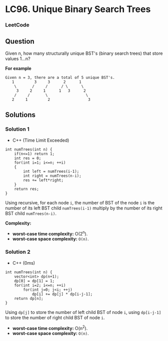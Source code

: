 # LC96. Unique Binary Search Trees

### LeetCode

## Question

Given n, how many structurally unique BST's (binary search trees) that store values 1...n?

**For example**
```
Given n = 3, there are a total of 5 unique BST's.
   1         3     3      2      1
    \       /     /      / \      \
     3     2     1      1   3      2
    /     /       \                 \
   2     1         2                 3
```

## Solutions 

### Solution 1

* C++ (Time Limit Exceeded)
```
int numTrees(int n) {
    if(n<=1) return 1;
    int res = 0;
    for(int i=1; i<=n; ++i)
    {
        int left = numTrees(i-1);
        int right = numTrees(n-i);
        res += left*right;
    }
    return res;
}
```

Using recursive, for each node `i`, the number of BST of the node `i` is the number of its left BST child `numTrees(i-1)` multiply by the number of its right BST child `numTrees(n-i)`.

**Complexity:**

* **worst-case time complexity:** O(2<sup>n</sup>).
* **worst-case space complexity:** `O(n)`.

### Solution 2

* C++ (0ms) 
```
int numTrees(int n) {
    vector<int> dp(n+1);
    dp[0] = dp[1] = 1;
    for(int i=2; i<=n; ++i)
        for(int j=0; j<i; ++j)
            dp[i] += dp[j] * dp[i-j-1];
    return dp[n];
}
```

Using `dp[j]` to store the number of left child BST of node `i`, using `dp[i-j-1]` to store the number of right child BST of node `i`.

* **worst-case time complexity:** O(n<sup>2</sup>).
* **worst-case space complexity:** `O(n)`.